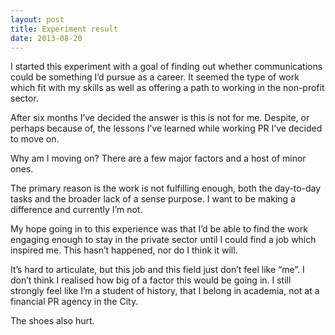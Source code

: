 ```yaml
---
layout: post
title: Experiment result
date: 2013-08-20
---
```


I started this experiment with a goal of finding out whether communications could be something I’d pursue as a career. It seemed the type of work which fit with my skills as well as offering a path to working in the non-profit sector.

After six months I’ve decided the answer is this is not for me. Despite, or perhaps because of, the lessons I’ve learned while working PR I’ve decided to move on.

Why am I moving on? There are a few major factors and a host of minor ones. 

The primary reason is the work is not fulfilling enough, both the day-to-day tasks and the broader lack of a sense purpose. I want to be making a difference and currently I’m not. 

My hope going in to this experience was that I’d be able to find the work engaging enough to stay in the private sector until I could find a job which inspired me. This hasn’t happened, nor do I think it will. 

It’s hard to articulate, but this job and this field just don’t feel like “me”. I don’t think I realised how big of a factor this would be going in. I still strongly feel like I’m a student of history, that I belong in academia, not at a financial PR agency in the City.

The shoes also hurt.
